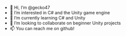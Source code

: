 - 👋 Hi, I’m @gecko47
- 👀 I’m interested in C# and the Unity game engine
- 🌱 I’m currently learning C# and Unity
- 💞️ I’m looking to collaborate on beginner Unity projects
- 📫 You can reach me on github!

<!---
gecko47/gecko47 is a ✨ special ✨ repository because its `README.md` (this file) appears on your GitHub profile.
You can click the Preview link to take a look at your changes.
--->
